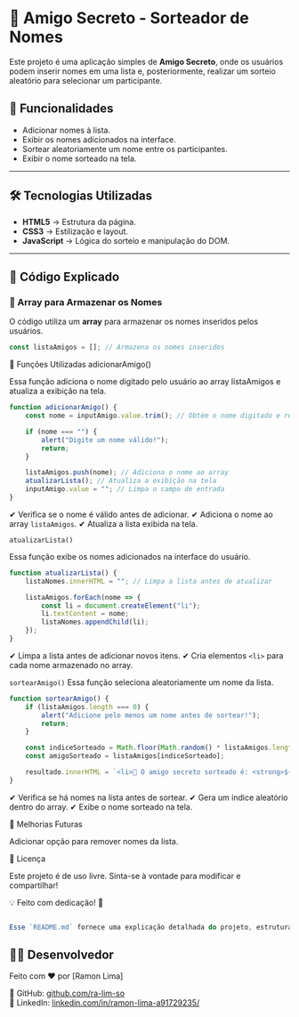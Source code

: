 # 🎁 Amigo Secreto - Sorteador de Nomes

Este projeto é uma aplicação simples de **Amigo Secreto**, onde os usuários podem inserir nomes em uma lista e, posteriormente, realizar um sorteio aleatório para selecionar um participante.  

## 📌 Funcionalidades

- Adicionar nomes à lista.
- Exibir os nomes adicionados na interface.
- Sortear aleatoriamente um nome entre os participantes.
- Exibir o nome sorteado na tela.

---

## 🛠️ Tecnologias Utilizadas

- **HTML5** → Estrutura da página.  
- **CSS3** → Estilização e layout.  
- **JavaScript** → Lógica do sorteio e manipulação do DOM.  

---

## 📜 Código Explicado

### 📌 Array para Armazenar os Nomes

O código utiliza um **array** para armazenar os nomes inseridos pelos usuários.

```javascript
const listaAmigos = []; // Armazena os nomes inseridos
```
📌 Funções Utilizadas
adicionarAmigo()

Essa função adiciona o nome digitado pelo usuário ao array listaAmigos e atualiza a exibição na tela.
```javascript
function adicionarAmigo() {
    const nome = inputAmigo.value.trim(); // Obtém o nome digitado e remove espaços extras

    if (nome === "") {
        alert("Digite um nome válido!");
        return;
    }

    listaAmigos.push(nome); // Adiciona o nome ao array
    atualizarLista(); // Atualiza a exibição na tela
    inputAmigo.value = ""; // Limpa o campo de entrada
}
```
✔ Verifica se o nome é válido antes de adicionar.
✔ Adiciona o nome ao array `listaAmigos`.
✔ Atualiza a lista exibida na tela.

`atualizarLista()`

Essa função exibe os nomes adicionados na interface do usuário.
```javascript
function atualizarLista() {
    listaNomes.innerHTML = ""; // Limpa a lista antes de atualizar

    listaAmigos.forEach(nome => {
        const li = document.createElement("li");
        li.textContent = nome;
        listaNomes.appendChild(li);
    });
}
```
✔ Limpa a lista antes de adicionar novos itens.
✔ Cria elementos `<li>` para cada nome armazenado no array.

`sortearAmigo()`
Essa função seleciona aleatoriamente um nome da lista.
```javascript
function sortearAmigo() {
    if (listaAmigos.length === 0) {
        alert("Adicione pelo menos um nome antes de sortear!");
        return;
    }

    const indiceSorteado = Math.floor(Math.random() * listaAmigos.length);
    const amigoSorteado = listaAmigos[indiceSorteado];

    resultado.innerHTML = `<li>🎉 O amigo secreto sorteado é: <strong>${amigoSorteado}</strong>!</li>`;
}
```
✔ Verifica se há nomes na lista antes de sortear.
✔ Gera um índice aleatório dentro do array.
✔ Exibe o nome sorteado na tela.

📌 Melhorias Futuras

Adicionar opção para remover nomes da lista.

📄 Licença

Este projeto é de uso livre. Sinta-se à vontade para modificar e compartilhar!

💡 Feito com dedicação! 🎉
```javascript

Esse `README.md` fornece uma explicação detalhada do projeto, estrutura, funcionalidades e código. Você pode copiá-lo e adicioná-lo ao seu repositório. 🚀
```

## 👨‍💻 Desenvolvedor

Feito com ❤️ por [Ramon Lima]  
 
🐙 GitHub: [github.com/ra-lim-so](https://github.com/ra-lim-so)  
🚀 LinkedIn: [linkedin.com/in/ramon-lima-a91729235/](https://www.linkedin.com/in/ramon-lima-a91729235/)  

